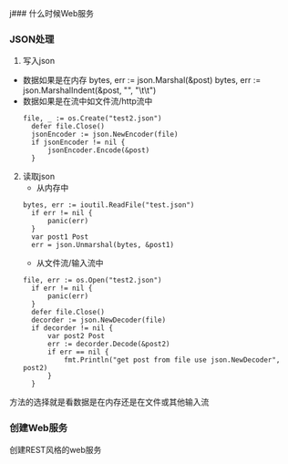 j### 什么时候Web服务
### JSON处理
1. 写入json
  + 数据如果是在内存 
  bytes, err := json.Marshal(&post)
	bytes, err := json.MarshalIndent(&post, "", "\t\t")
  + 数据如果是在流中如文件流/http流中
    ```
    file, _ := os.Create("test2.json")
	  defer file.Close()
	  jsonEncoder := json.NewEncoder(file)
	  if jsonEncoder != nil {
		  jsonEncoder.Encode(&post)
	  }
    ```
2. 读取json
   + 从内存中
    ```
    bytes, err := ioutil.ReadFile("test.json")
	  if err != nil {
		  panic(err)
	  }
	  var post1 Post
	  err = json.Unmarshal(bytes, &post1)
    ```
   + 从文件流/输入流中
    ```
    file, err := os.Open("test2.json")
	  if err != nil {
		  panic(err)
	  }
	  defer file.Close()
	  decorder := json.NewDecoder(file)
	  if decorder != nil {
		  var post2 Post
		  err := decorder.Decode(&post2)
		  if err == nil {
			  fmt.Println("get post from file use json.NewDecoder", post2)
		  }
	  }
    ```
方法的选择就是看数据是在内存还是在文件或其他输入流
### 创建Web服务
创建REST风格的web服务
